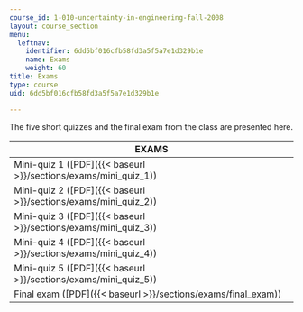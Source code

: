 ```yaml
---
course_id: 1-010-uncertainty-in-engineering-fall-2008
layout: course_section
menu:
  leftnav:
    identifier: 6dd5bf016cfb58fd3a5f5a7e1d329b1e
    name: Exams
    weight: 60
title: Exams
type: course
uid: 6dd5bf016cfb58fd3a5f5a7e1d329b1e

---
```


The five short quizzes and the final exam from the class are presented here.

| EXAMS |
| --- |
| Mini-quiz 1 ([PDF]({{< baseurl >}}/sections/exams/mini_quiz_1)) |
| Mini-quiz 2 ([PDF]({{< baseurl >}}/sections/exams/mini_quiz_2)) |
| Mini-quiz 3 ([PDF]({{< baseurl >}}/sections/exams/mini_quiz_3)) |
| Mini-quiz 4 ([PDF]({{< baseurl >}}/sections/exams/mini_quiz_4)) |
| Mini-quiz 5 ([PDF]({{< baseurl >}}/sections/exams/mini_quiz_5)) |
| Final exam ([PDF]({{< baseurl >}}/sections/exams/final_exam))